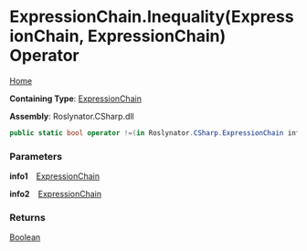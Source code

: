 # ExpressionChain\.Inequality\(ExpressionChain, ExpressionChain\) Operator

[Home](../../../../README.md)

**Containing Type**: [ExpressionChain](../README.md)

**Assembly**: Roslynator\.CSharp\.dll

```csharp
public static bool operator !=(in Roslynator.CSharp.ExpressionChain info1, in Roslynator.CSharp.ExpressionChain info2)
```

### Parameters

**info1** &ensp; [ExpressionChain](../README.md)

**info2** &ensp; [ExpressionChain](../README.md)

### Returns

[Boolean](https://docs.microsoft.com/en-us/dotnet/api/system.boolean)

